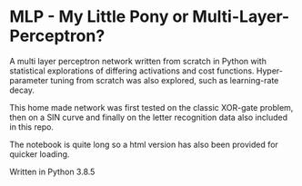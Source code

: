# MLP - My Little Pony or Multi-Layer-Perceptron?

A multi layer perceptron network written from scratch in Python with statistical explorations of differing activations and cost functions. Hyper-parameter tuning from scratch was also explored, such as learning-rate decay.

This home made network was first tested on the classic XOR-gate problem, then on a SIN curve and finally on the letter recognition data also included in this repo. 

The notebook is quite long so a html version has also been provided for quicker loading. 

Written in Python 3.8.5 
